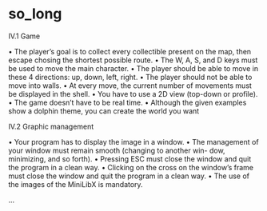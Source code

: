 # so_long

IV.1 Game

• The player’s goal is to collect every collectible present on the map, then escape
chosing the shortest possible route.
• The W, A, S, and D keys must be used to move the main character.
• The player should be able to move in these 4 directions: up, down, left, right.
• The player should not be able to move into walls.
• At every move, the current number of movements must be displayed in the shell.
• You have to use a 2D view (top-down or profile).
• The game doesn’t have to be real time.
• Although the given examples show a dolphin theme, you can create the world you
want

IV.2 Graphic management

• Your program has to display the image in a window.
• The management of your window must remain smooth (changing to another win-
dow, minimizing, and so forth).
• Pressing ESC must close the window and quit the program in a clean way.
• Clicking on the cross on the window’s frame must close the window and quit the
program in a clean way.
• The use of the images of the MiniLibX is mandatory.

...
